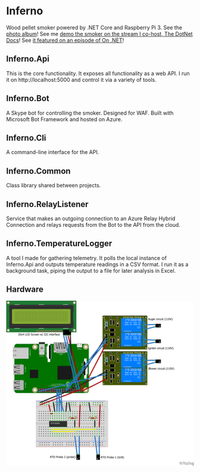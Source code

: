 # Inferno
Wood pellet smoker powered by .NET Core and Raspberry Pi 3.  See the [photo album](https://1drv.ms/u/s!Ag9fVAifJI6dsrwlhf-iGDwD4qkaxw?e=BbMc6f)! See me [demo the smoker on the stream I co-host, The DotNet Docs](https://www.twitch.tv/videos/581536242)! See [it featured on an episode of On .NET](https://www.youtube.com/watch?v=4kJGRuXZ4kg)!

## Inferno.Api

This is the core functionality. It exposes all functionality as a web API. I run it on http://localhost:5000 and control it via a variety of tools.

## Inferno.Bot

A Skype bot for controlling the smoker. Designed for WAF. Built with Microsoft Bot Framework and hosted on Azure.

## Inferno.Cli

A command-line interface for the API.

## Inferno.Common

Class library shared between projects.

## Inferno.RelayListener

Service that makes an outgoing connection to an Azure Relay Hybrid Connection and relays requests from the Bot to the API from the cloud.

## Inferno.TemperatureLogger

A tool I made for gathering telemetry. It polls the local instance of Inferno.Api and outputs temperature readings in a CSV format. I run it as a background task, piping the output to a file for later analysis in Excel.

## Hardware
![Raspberry Pi and components](Hardware/Images/Inferno_bb.png)
